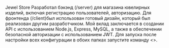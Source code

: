 Jewel Store
Разработал бэкэнд (/server) для магазина ювелирных изделий, включая регистрацию пользователей, авторизацию. Для фронтенда (/client)был использован готовый дизайн, который был реализован другим разработчиком. Мой вклад заключается в создании API с использованием Node.js, Express, MySQL, а также в обеспечении безопасной авторизации с использованием JWT. Для запуска после настройки всех конфигурации в обоих папках запустите команду <<npm run dev>>.
